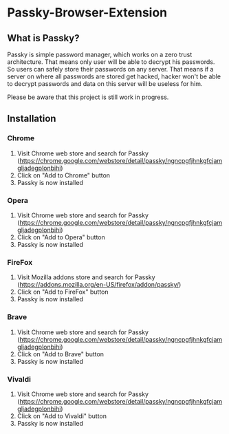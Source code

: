 # Passky-Browser-Extension
## What is Passky?
Passky is simple password manager, which works on a zero trust architecture. That means only user will be able to decrypt his passwords. So users can safely store their passwords on any server. That means if a server on where all passwords are stored get hacked, hacker won't be able to decrypt passwords and data on this server will be useless for him.

Please be aware that this project is still work in progress.

## Installation
### Chrome
1. Visit Chrome web store and search for Passky (https://chrome.google.com/webstore/detail/passky/ngncpgfjhnkgfcjamgljadegplonbihi)
2. Click on "Add to Chrome" button
3. Passky is now installed

### Opera
1. Visit Chrome web store and search for Passky (https://chrome.google.com/webstore/detail/passky/ngncpgfjhnkgfcjamgljadegplonbihi)
2. Click on "Add to Opera" button
3. Passky is now installed

### FireFox
1. Visit Mozilla addons store and search for Passky (https://addons.mozilla.org/en-US/firefox/addon/passky/)
2. Click on "Add to FireFox" button
3. Passky is now installed

### Brave
1. Visit Chrome web store and search for Passky (https://chrome.google.com/webstore/detail/passky/ngncpgfjhnkgfcjamgljadegplonbihi)
2. Click on "Add to Brave" button
3. Passky is now installed

### Vivaldi
1. Visit Chrome web store and search for Passky (https://chrome.google.com/webstore/detail/passky/ngncpgfjhnkgfcjamgljadegplonbihi)
2. Click on "Add to Vivaldi" button
3. Passky is now installed
